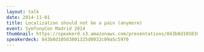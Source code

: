 ```yaml
---
layout: talk
date: 2014-11-01
title: Localization should not be a pain (anymore)
event: SymfonyCon Madrid 2014
thumbnail: https://speakerd.s3.amazonaws.com/presentations/843b8d10583801325d0932c09a5c5970/slide_0.jpg?1417182273
speakerdeck: 843b8d10583801325d0932c09a5c5970
---
```

